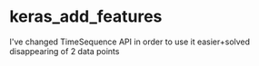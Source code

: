 # keras_add_features
I've changed TimeSequence API in order to use it easier+solved disappearing of 2 data points
